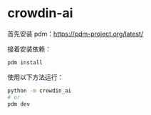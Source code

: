 # crowdin-ai

首先安装 pdm：https://pdm-project.org/latest/

接着安装依赖：

```bash
pdm install
```

使用以下方法运行：

```bash
python -m crowdin_ai
# or
pdm dev
```

